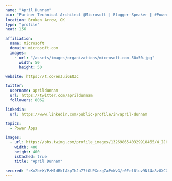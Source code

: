 ```yaml
---
name: "April Dunnam"
bio: "Partner Technical Architect @Microsoft | Blogger-Speaker | #PowerApps, #PowerAutomate, #Office365, #SharePoint | #WIT | #Karaoke Queen"
location: Broken Arrow, OK
type: "profile"
heat: 156

affiliation:
  name: Microsoft
  domain: microsoft.com
  images:
    - url: "/assets/images/organizations/microsoft.com-50x50.jpg"
      width: 50
      height: 50

website: https://t.co/enJuiGEQZc

twitter:
  username: aprildunnam
  url: https://twitter.com/aprildunnam
  followers: 8062

linkedin:
  url: https://www.linkedin.com/public-profile/in/april-dunnam

topics:
  - Power Apps

images:
  - url: https://pbs.twimg.com/profile_images/1326986540329918465/W_IJ6Ih2_400x400.jpg
    width: 400
    height: 400
    isCached: true
    title: "April Dunnam"

secured: "cKx2b+X/PzM1dBkIAkpThJa77tOUPXczgZaPmWvG/r0Eel8luv9Nf4a8z8XCGc+MvEdXx8ZFs5wiW+WgkCdI8MiS47NcNs7Z7vpbpRpr+Q+pJjFHw7/EBaQ2vv8Sn2zF7QR4vRd16tDw5WrUrTjHR3K30kAVvWHwkwyoZPIKUwJ04+xVhlFpMFZD/T79aui2DKhucdvY/czMGHmXfrmwZM9pumGMunObHy3/t5tr5QVSO0bigBPZxLdAzox/SJA7ETNYEeVmS4RBNwiBYop3KYzkcFrUPaM7dUN79bYBtIrl5UzWZuPtbK2Gj3b8JEUFlIFl575FxC5/nU3+JrhYGfqRvM2A4jU9OVYMdgHHcZllwqICdZhh0+skUT/z0nYJABnOjlpnW1aiY+pxOwNAri3WHDsMCwvy6WSzJGBeXUc=;17gd0eAPtwYxVa+pcRzIRg=="
---
```


